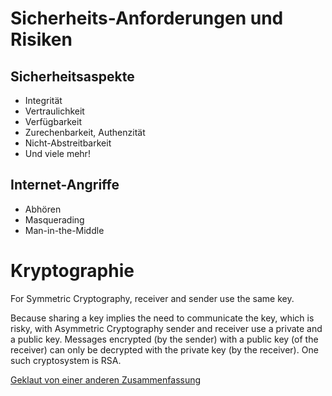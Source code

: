 # Sicherheits-Anforderungen und Risiken

## Sicherheitsaspekte
* Integrität
* Vertraulichkeit
* Verfügbarkeit
* Zurechenbarkeit, Authenzität
* Nicht-Abstreitbarkeit
* Und viele mehr!

## Internet-Angriffe
* Abhören
* Masquerading
* Man-in-the-Middle


# Kryptographie
For Symmetric Cryptography, receiver and sender use the same key.

Because sharing a key implies the need to communicate the key, which is risky, with Asymmetric Cryptography sender and receiver use a private and a public key. Messages encrypted (by the sender) with a public key (of the receiver) can only be decrypted with the private key (by the receiver). One such cryptosystem is RSA.

[Geklaut von einer anderen Zusammenfassung](https://github.com/TurboPope/we-wiki/blob/master/security/security.md#cryptography)
